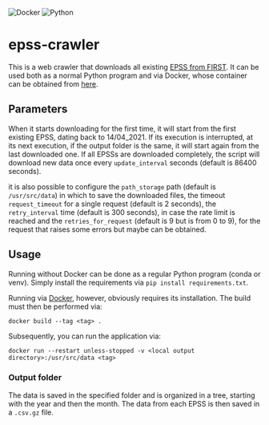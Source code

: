 ![Docker](https://img.shields.io/badge/Docker-2CA5E0?style=for-the-badge&logo=docker&logoColor=white)
![Python](https://img.shields.io/badge/Python-3776AB?style=for-the-badge&logo=python&logoColor=white)

# epss-crawler

This is a web crawler that downloads all existing [EPSS from FIRST](https://www.first.org/). It can be used both as a
normal Python program and via Docker, whose container can be obtained
from [here](https://hub.docker.com/r/dravalico/epss-cralwer).

## Parameters

When it starts downloading for the first time, it will start from the first existing EPSS, dating back to 14/04_2021. If
its execution is interrupted, at its next execution, if the output folder is the same, it will start again from the last
downloaded one. If all EPSSs are downloaded completely, the script will download new data once every `update_interval`
seconds (default is 86400 seconds).

it is also possible to configure the `path_storage` path (default is `/usr/src/data`) in which to save the downloaded
files, the timeout `request_timeout` for a single request (default is 2 seconds), the `retry_interval` time (default
is 300 seconds), in case the rate limit is reached and the `retries_for_request` (default is 9 but is from 0 to 9), for
the request that raises some errors but maybe can be obtained.

## Usage

Running without Docker can be done as a regular Python program (conda or venv). Simply install the requirements via `pip
install requirements.txt`.

Running via [Docker](https://www.docker.com/), however, obviously requires its installation. The build must then be
performed via:

```
docker build --tag <tag> .
```

Subsequently, you can run the application via:

```
docker run --restart unless-stopped -v <local output directory>:/usr/src/data <tag>
```

### Output folder

The data is saved in the specified folder and is organized in a tree, starting with the year and then the month. The
data from each EPSS is then saved in a `.csv.gz` file.